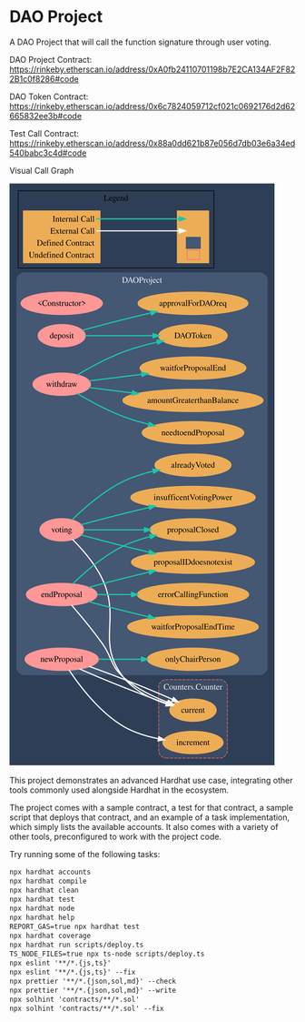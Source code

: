 # DAO Project

 
 A DAO Project that will call the function signature through user voting.

DAO Project Contract: https://rinkeby.etherscan.io/address/0xA0fb24110701198b7E2CA134AF2F822B1c0f8286#code

DAO Token Contract: https://rinkeby.etherscan.io/address/0x6c7824059712cf021c0692176d2d62665832ee3b#code

Test Call Contract: https://rinkeby.etherscan.io/address/0x88a0dd621b87e056d7db03e6a34ed540babc3c4d#code

Visual Call Graph

![Getting Started](Call_Graph_DAO.svg)

This project demonstrates an advanced Hardhat use case, integrating other tools commonly used alongside Hardhat in the ecosystem.

The project comes with a sample contract, a test for that contract, a sample script that deploys that contract, and an example of a task implementation, which simply lists the available accounts. It also comes with a variety of other tools, preconfigured to work with the project code.

Try running some of the following tasks:

```shell
npx hardhat accounts
npx hardhat compile
npx hardhat clean
npx hardhat test
npx hardhat node
npx hardhat help
REPORT_GAS=true npx hardhat test
npx hardhat coverage
npx hardhat run scripts/deploy.ts
TS_NODE_FILES=true npx ts-node scripts/deploy.ts
npx eslint '**/*.{js,ts}'
npx eslint '**/*.{js,ts}' --fix
npx prettier '**/*.{json,sol,md}' --check
npx prettier '**/*.{json,sol,md}' --write
npx solhint 'contracts/**/*.sol'
npx solhint 'contracts/**/*.sol' --fix
```